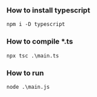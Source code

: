 ### How to install typescript

```npm i -D typescript```

### How to compile *.ts

```npx tsc .\main.ts```

### How to run

```node .\main.js```